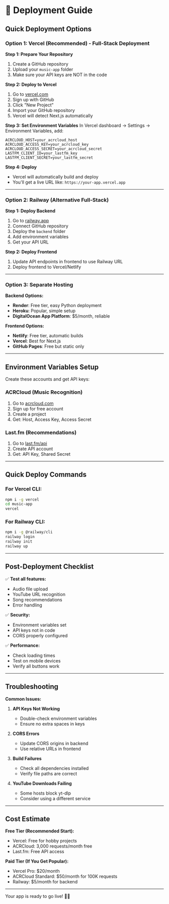 # 🚀 Deployment Guide

## Quick Deployment Options

### Option 1: Vercel (Recommended) - Full-Stack Deployment

**Step 1: Prepare Your Repository**
1. Create a GitHub repository
2. Upload your `music-app` folder
3. Make sure your API keys are NOT in the code

**Step 2: Deploy to Vercel**
1. Go to [vercel.com](https://vercel.com)
2. Sign up with GitHub
3. Click "New Project"
4. Import your GitHub repository
5. Vercel will detect Next.js automatically

**Step 3: Set Environment Variables**
In Vercel dashboard → Settings → Environment Variables, add:
```
ACRCLOUD_HOST=your_acrcloud_host
ACRCLOUD_ACCESS_KEY=your_acrcloud_key
ACRCLOUD_ACCESS_SECRET=your_acrcloud_secret
LASTFM_CLIENT_ID=your_lastfm_key
LASTFM_CLIENT_SECRET=your_lastfm_secret
```

**Step 4: Deploy**
- Vercel will automatically build and deploy
- You'll get a live URL like: `https://your-app.vercel.app`

---

### Option 2: Railway (Alternative Full-Stack)

**Step 1: Deploy Backend**
1. Go to [railway.app](https://railway.app)
2. Connect GitHub repository
3. Deploy the `backend` folder
4. Add environment variables
5. Get your API URL

**Step 2: Deploy Frontend**
1. Update API endpoints in frontend to use Railway URL
2. Deploy frontend to Vercel/Netlify

---

### Option 3: Separate Hosting

**Backend Options:**
- **Render**: Free tier, easy Python deployment
- **Heroku**: Popular, simple setup
- **DigitalOcean App Platform**: $5/month, reliable

**Frontend Options:**
- **Netlify**: Free tier, automatic builds
- **Vercel**: Best for Next.js
- **GitHub Pages**: Free but static only

---

## Environment Variables Setup

Create these accounts and get API keys:

### ACRCloud (Music Recognition)
1. Go to [acrcloud.com](https://www.acrcloud.com)
2. Sign up for free account
3. Create a project
4. Get: Host, Access Key, Access Secret

### Last.fm (Recommendations)
1. Go to [last.fm/api](https://www.last.fm/api)
2. Create API account
3. Get: API Key, Shared Secret

---

## Quick Deploy Commands

### For Vercel CLI:
```bash
npm i -g vercel
cd music-app
vercel
```

### For Railway CLI:
```bash
npm i -g @railway/cli
railway login
railway init
railway up
```

---

## Post-Deployment Checklist

✅ **Test all features:**
- Audio file upload
- YouTube URL recognition
- Song recommendations
- Error handling

✅ **Security:**
- Environment variables set
- API keys not in code
- CORS properly configured

✅ **Performance:**
- Check loading times
- Test on mobile devices
- Verify all buttons work

---

## Troubleshooting

**Common Issues:**

1. **API Keys Not Working**
   - Double-check environment variables
   - Ensure no extra spaces in keys

2. **CORS Errors**
   - Update CORS origins in backend
   - Use relative URLs in frontend

3. **Build Failures**
   - Check all dependencies installed
   - Verify file paths are correct

4. **YouTube Downloads Failing**
   - Some hosts block yt-dlp
   - Consider using a different service

---

## Cost Estimate

**Free Tier (Recommended Start):**
- Vercel: Free for hobby projects
- ACRCloud: 3,000 requests/month free
- Last.fm: Free API access

**Paid Tier (If You Get Popular):**
- Vercel Pro: $20/month
- ACRCloud Standard: $50/month for 100K requests
- Railway: $5/month for backend

---

Your app is ready to go live! 🎵🚀
